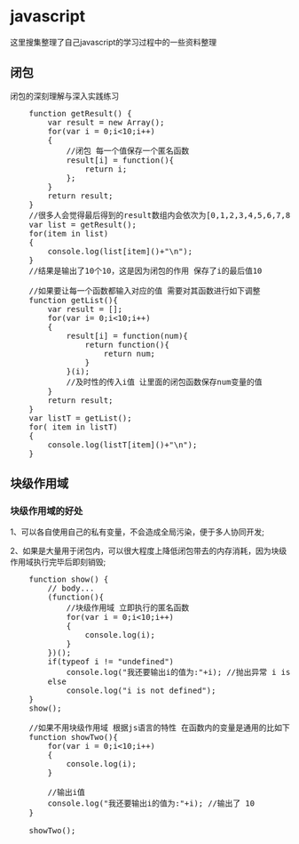 # javascript
这里搜集整理了自己javascript的学习过程中的一些资料整理

## 闭包
闭包的深刻理解与深入实践练习
<pre>
	function getResult() {
		var result = new Array();
		for(var i = 0;i<10;i++)
		{
			//闭包 每一个值保存一个匿名函数
			result[i] = function(){
				return i;
			};
		}
		return result;
	}		
	//很多人会觉得最后得到的result数组内会依次为[0,1,2,3,4,5,6,7,8,9]
	var list = getResult();
	for(item in list)
	{
		console.log(list[item]()+"\n");
	}
	//结果是输出了10个10，这是因为闭包的作用 保存了i的最后值10

	//如果要让每一个函数都输入对应的值 需要对其函数进行如下调整
	function getList(){
		var result = [];
		for(var i= 0;i<10;i++)
		{
			result[i] = function(num){
				return function(){
					return num;
				}
			}(i);
			//及时性的传入i值 让里面的闭包函数保存num变量的值
		}
		return result;
	}
	var listT = getList();
	for( item in listT)
	{
		console.log(listT[item]()+"\n");
	}
</pre>
## 块级作用域
### 块级作用域的好处
1、可以各自使用自己的私有变量，不会造成全局污染，便于多人协同开发;

2、如果是大量用于闭包内，可以很大程度上降低闭包带去的内存消耗，因为块级作用域执行完毕后即刻销毁;
<pre>
	function show() {
        // body...
        (function(){
            //块级作用域 立即执行的匿名函数
            for(var i = 0;i<10;i++)
            {
                console.log(i);
            }
        })();
        if(typeof i != "undefined")
            console.log("我还要输出i的值为:"+i); //抛出异常 i is not defined
        else
            console.log("i is not defined");
    }
    show();

    //如果不用块级作用域 根据js语言的特性 在函数内的变量是通用的比如下方这个函数
    function showTwo(){
        for(var i = 0;i<10;i++)
        {
            console.log(i);
        }

        //输出i值
        console.log("我还要输出i的值为:"+i); //输出了 10
    }

    showTwo();
</pre>
